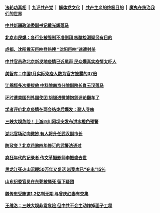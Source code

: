 

####  [法轮功真相](../../../../basic/blob/master/README.md?t=06240831) &nbsp;|&nbsp; [九评共产党](../../../../9ping.md/blob/master/README.md?t=06240831) &nbsp;|&nbsp; [解体党文化](../../../../jtdwh.md/blob/master/README.md?t=06240831)  &nbsp;|&nbsp; [共产主义的终极目的](../../../../gczydzjmd.md/blob/master/README.md?t=06240831) &nbsp;|&nbsp; [魔鬼在统治我们的世界](../../../../mgztzwmdsj.md/blob/master/README.md?t=06240831) 

#### [中共新疆政法委副书记戴光辉落马](../pages/soh5/393370.md?t=06240831) 
#### [北京市民爆：各行业被强制不准倒闭  核酸检测疑另有目的](../pages/soh5/393361.md?t=06240831) 
#### [成都、沈阳震天巨响登热搜 “沈阳巨响”速遭封杀](../pages/soh5/393355.md?t=06240831) 
#### [中共官员称北京新发地疫情已近尾声 民众爆真实疫情太吓人](../pages/soh5/393307.md?t=06240831) 
#### [美智库：中国1月实际染疫人数为官方披露的37倍](../pages/soh5/393289.md?t=06240831) 
#### [江绵恒多次提拔他 中科院南京分院副院长肖云汉落马](../pages/soh5/393301.md?t=06240831) 
#### [环时遭美国列外国使团 胡锡进微博抱怨评论翻车了](../pages/soh5/393253.md?t=06240831) 
#### [学者评价北京疫情在两会结束后爆发：耐人寻味](../pages/soh5/393262.md?t=06240831) 
#### [三峡大坝危险！上游四川阿坝突发布洪水橙色预警](../pages/soh5/393223.md?t=06240831) 
#### [湖北官场动向微妙 有人将升任武汉副市长](../pages/soh5/393208.md?t=06240831) 
#### [防政变？北京花逾四年修订的武警法通过](../pages/soh5/393157.md?t=06240831) 
#### [疯狂年代的记录者 传文革摄影师李振盛去世 ](../pages/soh5/393145.md?t=06240831) 
#### [黑龙江死火山沉睡50万年又复活 岩浆库已“充电”15％](../pages/soh5/393151.md?t=06240831) 
#### [山东纪委官员在东莞被捅死 留下疑团](../pages/soh5/393004.md?t=06240831) 
#### [魏传忠受贿逾1.2亿判无期  与曾庆红妻有交集](../pages/soh5/393142.md?t=06240831) 
#### [王维洛：三峡大坝非常危险 但中共不会主动炸掉面子工程](../pages/soh5/393019.md?t=06240831) 
